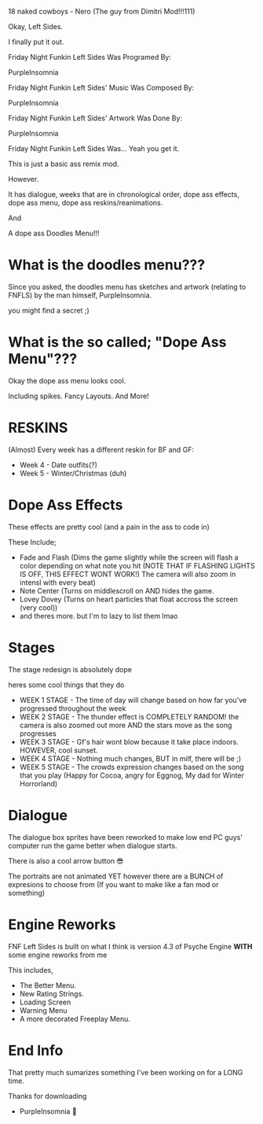 18 naked cowboys - Nero (The guy from Dimitri Mod!!!111)

Okay, Left Sides.

I finally put it out.

Friday Night Funkin Left Sides Was Programed By:

PurpleInsomnia


Friday Night Funkin Left Sides' Music Was Composed By:

PurpleInsomnia


Friday Night Funkin Left Sides' Artwork Was Done By:

PurpleInsomnia

Friday Night Funkin Left Sides Was... Yeah you get it.

This is just a basic ass remix mod.

However.

It has dialogue, weeks that are in chronological order, dope ass effects, dope ass menu, dope ass reskins/reanimations.

And

A dope ass Doodles Menu!!!

# What is the doodles menu???

Since you asked, the doodles menu has sketches and artwork (relating to FNFLS) by the man himself, PurpleInsomnia.

you might find a secret ;)

# What is the so called; "Dope Ass Menu"???

Okay the dope ass menu looks cool.

Including spikes.
Fancy Layouts.
And More!

# RESKINS

(Almost) Every week has a different reskin for BF and GF:

- Week 4 - Date outfits(?)
- Week 5 - Winter/Christmas (duh)

# Dope Ass Effects

These effects are pretty cool (and a pain in the ass to code in)

These Include;
- Fade and Flash (Dims the game slightly while the screen will flash a color depending on what note you hit (NOTE THAT IF FLASHING LIGHTS IS OFF, THIS EFFECT WONT WORK!) The camera will also zoom in intensl with every beat)
- Note Center (Turns on middlescroll on AND hides the game.
- Lovey Dovey (Turns on heart particles that float accross the screen (very cool))
- and theres more. but I'm to lazy to list them lmao

# Stages

The stage redesign is absolutely dope 

heres some cool things that they do

- WEEK 1 STAGE - The time of day will change based on how far you've progressed throughout the week
- WEEK 2 STAGE - The thunder effect is COMPLETELY RANDOM! the camera is also zoomed out more AND the stars move as the song progresses
- WEEK 3 STAGE - Gf's hair wont blow because it take place indoors. HOWEVER, cool sunset.
- WEEK 4 STAGE - Nothing much changes, BUT in milf, there will be ;)
- WEEK 5 STAGE - The crowds expression changes based on the song that you play (Happy for Cocoa, angry for Eggnog, My dad for Winter Horrorland)

# Dialogue

The dialogue box sprites have been reworked to make low end PC guys' computer run the game better when dialogue starts.

There is also a cool arrow button 😎

The portraits are not animated YET however there are a BUNCH of expresions to choose from (If you want to make like a fan mod or something)

# Engine Reworks

FNF Left Sides is built on what I think is version 4.3 of Psyche Engine **WITH** some engine reworks from me

This includes,
- The Better Menu.
- New Rating Strings.
- Loading Screen
- Warning Menu
- A more decorated Freeplay Menu.

# End Info

That pretty much sumarizes something I've been working on for a LONG time.

Thanks for downloading

- PurpleInsomnia 💜
